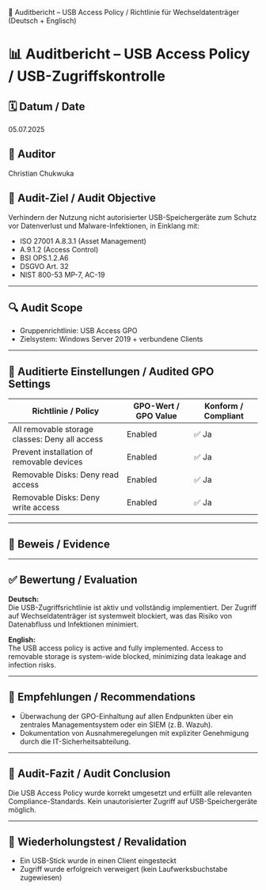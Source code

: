 🧾 Auditbericht – USB Access Policy / Richtlinie für Wechseldatenträger (Deutsch + Englisch)

# 📊 Auditbericht – USB Access Policy / USB-Zugriffskontrolle

## 🗓️ Datum / Date
05.07.2025

## 👤 Auditor
Christian Chukwuka

## 🎯 Audit-Ziel / Audit Objective
Verhindern der Nutzung nicht autorisierter USB-Speichergeräte zum Schutz vor Datenverlust und Malware-Infektionen, in Einklang mit:
- ISO 27001 A.8.3.1 (Asset Management)
- A.9.1.2 (Access Control)
- BSI OPS.1.2.A6
- DSGVO Art. 32
- NIST 800-53 MP-7, AC-19

---

## 🔍 Audit Scope
- Gruppenrichtlinie: USB Access GPO  
- Zielsystem: Windows Server 2019 + verbundene Clients

---

## 📂 Auditierte Einstellungen / Audited GPO Settings

| Richtlinie / Policy                                             | GPO-Wert / GPO Value   | Konform / Compliant |
|------------------------------------------------------------------|-------------------------|----------------------|
| All removable storage classes: Deny all access                   | Enabled                 | ✅ Ja                |
| Prevent installation of removable devices                        | Enabled                 | ✅ Ja                |
| Removable Disks: Deny read access                                | Enabled                 | ✅ Ja                |
| Removable Disks: Deny write access                               | Enabled                 | ✅ Ja                |

---

## 📸 Beweis / Evidence



---

## ✅ Bewertung / Evaluation

**Deutsch:**  
Die USB-Zugriffsrichtlinie ist aktiv und vollständig implementiert. Der Zugriff auf Wechseldatenträger ist systemweit blockiert, was das Risiko von Datenabfluss und Infektionen minimiert.

**English:**  
The USB access policy is active and fully implemented. Access to removable storage is system-wide blocked, minimizing data leakage and infection risks.

---

## 📌 Empfehlungen / Recommendations

- Überwachung der GPO-Einhaltung auf allen Endpunkten über ein zentrales Managementsystem oder ein SIEM (z. B. Wazuh).
- Dokumentation von Ausnahmeregelungen mit expliziter Genehmigung durch die IT-Sicherheitsabteilung.

---

## 📝 Audit-Fazit / Audit Conclusion

Die USB Access Policy wurde korrekt umgesetzt und erfüllt alle relevanten Compliance-Standards. Kein unautorisierter Zugriff auf USB-Speichergeräte möglich.

---

## 🔁 Wiederholungstest / Revalidation

- Ein USB-Stick wurde in einen Client eingesteckt
- Zugriff wurde erfolgreich verweigert (kein Laufwerksbuchstabe zugewiesen)


